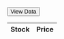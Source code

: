 <html>
<head>
    <title>Stock Data</title>
    <script src="https://code.jquery.com/jquery-3.6.0.min.js"></script>
    <style>
        .sortable {
            cursor: pointer;
        }
        .favorite {
            color: gold;
            cursor: pointer;
        }
    </style>
    <script>
        var favorites = []; // Array to store the favorite stocks
        function refreshTable() {
            var symbols = ["MSFT", "AAPL", "GOOGL", "AMZN", "TSLA", "META"]; // Replace with your desired stock symbols
            var tableRows = [];
            for (var i = 0; i < symbols.length; i++) {
                var symbol = symbols[i];$.ajax({
                    url: "https://latest-stock-price.p.rapidapi.com/price?symbol=" + symbol,
                    headers: {
                        "X-RapidAPI-Key": "f094bea0c1mshcd62745f861872ep1d1239jsn8736f8b21167", // Replace with your RapidAPI key
                        "X-RapidAPI-Host": "latest-stock-price.p.rapidapi.com"
                    },
                    data: {},
                    success: function(response) {
                        console.log(response);
                        var stockName = response.symbol;
                        var latestPrice = response.price;
                        console.log("Stock: " + stockName + ", Price: " + latestPrice); // Check the extracted stock name and price
                        var tableRow = {
                            symbol: stockName,
                            price: latestPrice,
                            favorite: favorites.includes(stockName)
                        };
                        tableRows.push(tableRow);
                    },
                    error: function() {
                        console.log("Failed to fetch stock data for symbol: " + symbol);
                    }
                });
            }
            renderTable(tableRows);
        }
        function renderTable(tableRows) {
            var $tableBody = $("#stock-table tbody");$tableBody.empty();
            for (var i = 0; i < tableRows.length; i++) {
                var row = tableRows[i];
                var favoriteIcon = row.favorite ? '<span class="favorite" onclick="toggleFavorite(' + i + ')">&#9733;</span>' : '<span class="favorite" onclick="toggleFavorite(' + i + ')">&#9734;</span>';
                var tableRow = "<tr>" +
                    "<td>" + row.symbol + favoriteIcon + "</td>" +
                    "<td>" + row.price + "</td>" +
                    "</tr>";$tableBody.append(tableRow);
            }
        }
        function sortTable(columnIndex) {
            var $table = $("#stock-table");
            var rows = $table.find("tbody tr").toArray();
            rows.sort(function(a, b) {
                var aValue = $(a).find("td").eq(columnIndex).text();
                var bValue = $(b).find("td").eq(columnIndex).text();
                if (columnIndex === 0) {
                    return aValue.localeCompare(bValue); // Sort alphabetically for stock column
                } else {
                    return parseFloat(bValue) - parseFloat(aValue); // Sort numerically for other columns
                }
            });$table.find("tbody").empty().append(rows);
        }
        function toggleFavorite(rowIndex) {
            var $table = $("#stock-table");
            var $row = $table.find("tbody tr").eq(rowIndex);
            var stockName = $row.find("td").eq(0).text();
            if (favorites.includes(stockName)) {
                favorites = favorites.filter(function(value) {
                    return value !== stockName;
                });$row.find(".favorite").html("&#9734;");
            } else {
                favorites.push(stockName);$row.find(".favorite").html("&#9733;");
            }
        }
    </script>
</head>
<body>
    <button onclick="refreshTable()">View Data</button>
    <table id="stock-table">
        <thead>
            <tr>
                <th class="sortable" onclick="sortTable(0)">
                    Stock
                </th>
                <th class="sortable" onclick="sortTable(1)">
                    Price
                </th>
            </tr>
        </thead>
        <tbody>
            <!-- The table body will be populated with data fetched from the API -->
        </tbody>
    </table>
</body>
</html>
